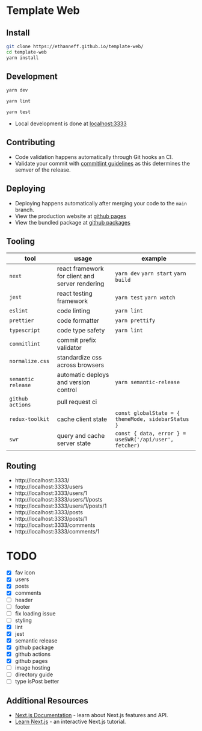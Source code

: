 # Template Web

## Install

```sh
git clone https://ethanneff.github.io/template-web/
cd template-web
yarn install
```

## Development

```sh
yarn dev
```

```sh
yarn lint
```

```sh
yarn test
```

- Local development is done at [localhost:3333](http://localhost:3333)

## Contributing

- Code validation happens automatically through Git hooks an CI.
- Validate your commit with [commitlint guidelines](https://github.com/semantic-release/semantic-release#commit-message-format) as this determines the semver of the release.

## Deploying

- Deploying happens automatically after merging your code to the `main` branch.
- View the production website at [github pages](https://ethanneff.github.io/template-web)
- View the bundled package at [github packages](https://github.com/ethanneff/template-web/packages/840620)

## Tooling

| tool               | usage                                           | example                                                |
| ------------------ | ----------------------------------------------- | ------------------------------------------------------ |
| `next`             | react framework for client and server rendering | `yarn dev` `yarn start` `yarn build`                   |
| `jest`             | react testing framework                         | `yarn test` `yarn watch`                               |
| `eslint`           | code linting                                    | `yarn lint`                                            |
| `prettier`         | code formatter                                  | `yarn prettify`                                        |
| `typescript`       | code type safety                                | `yarn lint`                                            |
| `commitlint`       | commit prefix validator                         |                                                        |
| `normalize.css`    | standardize css across browsers                 |                                                        |
| `semantic release` | automatic deploys and version control           | `yarn semantic-release`                                |
| `github actions`   | pull request ci                                 |                                                        |
| `redux-toolkit`    | cache client state                              | `const globalState = { themeMode, sidebarStatus }`     |
| `swr`              | query and cache server state                    | `const { data, error } = useSWR('/api/user', fetcher)` |

## Routing

- http://localhost:3333/
- http://localhost:3333/users
- http://localhost:3333/users/1
- http://localhost:3333/users/1/posts
- http://localhost:3333/users/1/posts/1
- http://localhost:3333/posts
- http://localhost:3333/posts/1
- http://localhost:3333/comments
- http://localhost:3333/comments/1

# TODO

- [x] fav icon
- [x] users
- [x] posts
- [x] comments
- [ ] header
- [ ] footer
- [ ] fix loading issue
- [ ] styling
- [x] lint
- [x] jest
- [x] semantic release
- [x] github package
- [x] github actions
- [x] github pages
- [ ] image hosting
- [ ] directory guide
- [ ] type isPost better

## Additional Resources

- [Next.js Documentation](https://nextjs.org/docs) - learn about Next.js features and API.
- [Learn Next.js](https://nextjs.org/learn) - an interactive Next.js tutorial.

